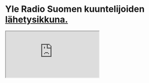 # Yle Radio Suomen kuuntelijoiden <a href="https://lahetysikkuna.wordpress.com">lähetysikkuna.</a>
 <iframe src="https://www.w3schools.com"></iframe>  
